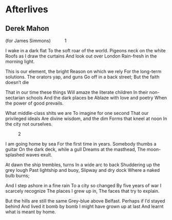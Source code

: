 # Afterlives
## Derek Mahon
(for James Simmons)
          1

I wake in a dark flat
To the soft roar of the world.
Pigeons neck on the white
Roofs as I draw the curtains
And look out over London
Rain-fresh in the morning light.

This is our element, the bright
Reason on which we rely
For the long-term solutions.
The orators yap, and guns
Go off in a back street;
But the faith doesn’t die

That in our time these things
Will amaze the literate children
In their non-sectarian schools
And the dark places be
Ablaze with love and poetry
When the power of good prevails.

What middle-class shits we are
To imagine for one second
That our privileged ideals
Are divine wisdom, and the dim
Forms that kneel at noon
In the city not ourselves.



          2

I am going home by sea
For the first time in years.
Somebody thumbs a guitar
On the dark deck, while a gull
Dreams at the masthead,
The moon-splashed waves exult.

At dawn the ship trembles, turns
In a wide arc to back
Shuddering up the grey lough
Past lightship and buoy,
Slipway and dry dock
Where a naked bulb burns;

And I step ashore in a fine rain
To a city so changed
By five years of war
I scarcely recognize
The places I grew up in,
The faces that try to explain.

But the hills are still the same
Grey-blue above Belfast.
Perhaps if I’d stayed behind
And lived it bomb by bomb
I might have grown up at last
And learnt what is meant by home.